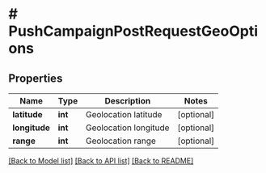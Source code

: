 # # PushCampaignPostRequestGeoOptions

## Properties

Name | Type | Description | Notes
------------ | ------------- | ------------- | -------------
**latitude** | **int** | Geolocation latitude | [optional] 
**longitude** | **int** | Geolocation longitude | [optional] 
**range** | **int** | Geolocation range | [optional] 

[[Back to Model list]](../../README.md#documentation-for-models) [[Back to API list]](../../README.md#documentation-for-api-endpoints) [[Back to README]](../../README.md)


